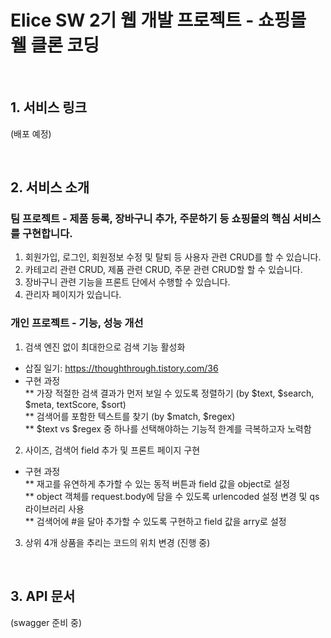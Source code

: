 # Elice SW 2기 웹 개발 프로젝트 - 쇼핑몰 웰 클론 코딩

<br />

## 1. 서비스 링크

(배포 예정)

<br />

## 2. 서비스 소개

### 팀 프로젝트 - 제품 등록, 장바구니 추가, 주문하기 등 쇼핑몰의 핵심 서비스를 구현합니다. 
1. 회원가입, 로그인, 회원정보 수정 및 탈퇴 등 사용자 관련 CRUD를 할 수 있습니다.
2. 카테고리 관련 CRUD, 제품 관련 CRUD, 주문 관련 CRUD할 할 수 있습니다.
3. 장바구니 관련 기능을 프론트 단에서 수행할 수 있습니다.  
4. 관리자 페이지가 있습니다.

### 개인 프로젝트 - 기능, 성능 개선
1. 검색 엔진 없이 최대한으로 검색 기능 활성화
 - 삽질 일기: https://thoughthrough.tistory.com/36
 - 구현 과정
   <br>
   ** 가장 적절한 검색 결과가 먼저 보일 수 있도록 정렬하기 (by $text, $search, $meta, textScore, $sort)
   <br>
   ** 검색어를 포함한 텍스트를 찾기 (by $match, $regex)
   <br>
   ** $text vs $regex 중 하나를 선택해야하는 기능적 한계를 극복하고자 노력함
   <br>

2. 사이즈, 검색어 field 추가 및 프론트 페이지 구현
  - 구현 과정
    <br>
    ** 재고를 유연하게 추가할 수 있는 동적 버튼과 field 값을 object로 설정
    <br>
    ** object 객체를 request.body에 담을 수 있도록 urlencoded 설정 변경 및 qs 라이브러리 사용
    <br>
    ** 검색어에 #을 달아 추가할 수 있도록 구현하고 field 값을 arry로 설정
    
3. 상위 4개 상품을 추리는 코드의 위치 변경 (진행 중)

<br />

## 3. API 문서

(swagger 준비 중)

<br />
